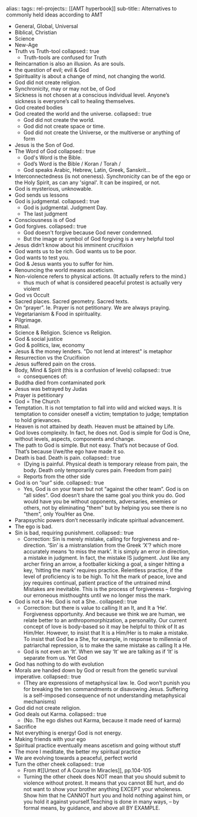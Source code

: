 alias::
tags:: 
rel-projects:: [[AMT hyperbook]]
sub-title:: Alternatives to commonly held ideas according to AMT

- General, Global, Universal
- Biblical, Christian
- Science
- New-Age
- Truth vs Truth-tool
  collapsed:: true
	- Truth-tools are confused for Truth
- Reincarnation is also an illusion. As are souls.
- the question of evil; evil & God
- Spirituality is about a change of mind, not changing the world.
- God did not create religion.
- Synchronicity, may or may not be, of God
- Sickness is not chosen at a conscious individual level. Anyone’s sickness is everyone’s call to healing themselves.
- God created bodies
- God created the world and the universe.
  collapsed:: true
	- God did not create the world.
	- God did not create space or time.
	- God did not create the Universe, or the multiverse or anything of form
- Jesus is the Son of God.
- The Word of God
  collapsed:: true
	- God's Word is the Bible.
	- God’s Word is the Bible / Koran / Torah /
	- God speaks Arabic, Hebrew, Latin, Greek, Sanskrit...
- Interconnectedness (is not oneness). Synchronicity can be of the ego or the Holy Spirit, as can any 'signal'. It can be inspired, or not.
- God is mysterious, unknowable.
- God sends us lessons
- God is judgmental.
  collapsed:: true
	- God is judgmental. Judgment Day.
	- The last judgment
- Consciousness is of God
- God forgives.
  collapsed:: true
	- God doesn't forgive because God never condemned.
	- But the image or symbol of God forgiving is a very helpful tool
- Jesus didn’t know about his imminent crucifixion
- God wants us to be rich. God wants us to be poor.
- God wants to test you.
- God & Jesus wants you to suffer for him.
- Renouncing the world means asceticism.
- Non-violence refers to physical actions. (It actually refers to the mind.)
	- thus much of what is considered peaceful protest is actually very violent
- God vs Occult
- Sacred places. Sacred geometry. Sacred texts.
- On “prayer”. Ie. Prayer is not petitionary. We are always praying.
- Vegetarianism & Food in spirituality.
- Pilgrimage.
- Ritual.
- Science & Religion. Science vs Religion.
- God & social justice
- God & politics, law, economy
- Jesus & the money lenders. "Do not lend at interest" is metaphor
- Resurrection vs the Crucifixion
- Jesus suffered pain on the cross.
- Body, Mind & Spirit (this is a confusion of levels)
  collapsed:: true
	- consequences of:
- Buddha died from contaminated pork
- Jesus was betrayed by Judas
- Prayer is petitionary
- God = The Church
- Temptation. It is not temptation to fall into wild and wicked ways. It is temptation to consider oneself a victim; temptation to judge; temptation to hold grievances.
- Heaven is not attained by death. Heaven must be attained by Life.
- God loves complexity. In fact, he does not. God is simple for God is One, without levels, aspects, components and change.
- The path to God is simple. But not easy. That’s not because of God. That’s because I/we/the ego have made it so.
- Death is bad. Death is pain.
  collapsed:: true
	- (Dying is painful. Physical death is temporary release from pain, the body. Death only temporarily cures pain. Freedom from pain)
	- Reports from the other side
- God is on “our” side.
  collapsed:: true
	- Yes, God is on your team but not “against the other team”. God is on “all sides”. God doesn’t share the same goal you think you do. God would have you be without opponents, adversaries, enemies or others, not by eliminating "them" but by helping you see there is no "them", only You/Her as One.
- Parapsychic powers don’t necessarily indicate spiritual advancement.
- The ego is bad.
- Sin is bad, requiring punishment.
  collapsed:: true
	- Correction: Sin is merely mistake, calling for forgiveness and re-direction. ‘Sin’ is a mistranslation from the Greek ‘X’? which more accurately means ‘to miss the mark’. It is simply an error in direction, a mistake in judgment. In fact, the mistake IS judgment. Just like any archer firing an arrow, a footballer kicking a goal, a singer hitting a key, ‘hitting the mark’ requires practice. Relentless practice, if the level of proficiency is to be high. To hit the mark of peace, love and joy requires continual, patient practice of the untrained mind. Mistakes are inevitable. This is the process of forgiveness – forgiving our erroneous misthoughts until we no longer miss the mark.
- God is not a He. God is not a She..
  collapsed:: true
	- Correction: but there is value to calling It an It, and It a ‘He’. Forgiveness opportunity. And because we think we are human, we relate better to an anthropomorphization, a personality. Our current concept of love is body-based so it may be helpful to think of It as Him/Her. However, to insist that It is a Him/Her is to make a mistake. To insist that God be a She, for example, in response to millennia of patriarchal repression, is to make the same mistake as calling It a He.
	- God is not even an ‘It’. When we say ‘It’ we are talking as if ‘It’ is separate from us. Yet God
- God has nothing to do with evolution
- Morals are handed down by God or result from the genetic survival imperative.
  collapsed:: true
	- (They are expressions of metaphysical law. Ie. God won’t punish you for breaking the ten commandments or disavowing Jesus. Suffering is a self-imposed consequence of not understanding metaphysical mechanisms)
- God did not create religion.
- God deals out Karma.
  collapsed:: true
	- (No. The ego dishes out Karma, because it made need of karma)
- Sacrifice
- Not everything is energy! God is not energy.
- Making friends with your ego
- Spiritual practice eventually means ascetism and going without stuff
- The more I meditate, the better my spiritual practice
- We are evolving towards a peaceful, perfect world
- Turn the other cheek
  collapsed:: true
	- From #[[Urtext of A Course In Miracles]], pp.104-105
	- Turning the other cheek does NOT mean that you should submit to violence without protest. It means that you cannot BE hurt, and do not want to show your brother anything EXCEPT your wholeness. Show him that he CANNOT hurt you and hold nothing against him, or you hold it against yourself.Teaching is done in many ways, – by formal means, by guidance, and above all BY EXAMPLE.